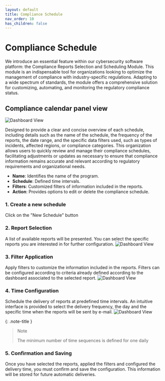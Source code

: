 ```yaml
---
layout: default
title: Compliance Schedule
nav_order: 10
has_children: false
---
```


Compliance Schedule
===================
We introduce an essential feature within our cybersecurity software platform: the Compliance Reports Selection and Scheduling Module. This module is an indispensable tool for organizations looking to optimize the management of compliance with industry-specific regulations. Adapting to a wide spectrum of standards, the module offers a comprehensive solution for customizing, automating, and monitoring the regulatory compliance status.

## Compliance calendar panel view

![Dashboard View](./../Images/../../Images/Components/Compliance/list_schedule_compliance.png)

Designed to provide a clear and concise overview of each schedule, including details such as the name of the schedule, the frequency of the reports, the date range, and the specific data filters used, such as types of incidents, affected regions, or compliance categories. This organization allows users to quickly review and manage their compliance schedules, facilitating adjustments or updates as necessary to ensure that compliance information remains accurate and relevant according to regulatory requirements and organizational needs.

- **Name**: Identifies the name of the program.
- **Schedule**: Defined time intervals.
- **Filters**: Customized filters of information included in the reports.
- **Action**: Provides options to edit or delete the compliance schedule.

### 1. Create a new schedule
Click on the "New Schedule" button

### 2. Report Selection
A list of available reports will be presented. You can select the specific reports you are interested in for further configuration.
![Dashboard View](./../Images/../../Images/Components/Compliance/create_compliance_schedule.png)

### 3. Filter Application
Apply filters to customize the information included in the reports. Filters can be configured according to criteria already defined according to the dashboard associated to the selected report.
![Dashboard View](./../Images/../../Images/Components/Compliance/schedule_filters.png)

### 4. Time Configuration
Schedule the delivery of reports at predefined time intervals. An intuitive interface is provided to select the delivery frequency, the day and the specific time when the reports will be sent by e-mail.
![Dashboard View](./../Images/../../Images/Components/Compliance/schedule_time.png)

{: .note-title }
> Note
>
> The minimum number of time sequences is defined for one daily

### 5. Confirmation and Saving
Once you have selected the reports, applied the filters and configured the delivery time, you must confirm and save the configuration. This information will be stored for future automatic deliveries.